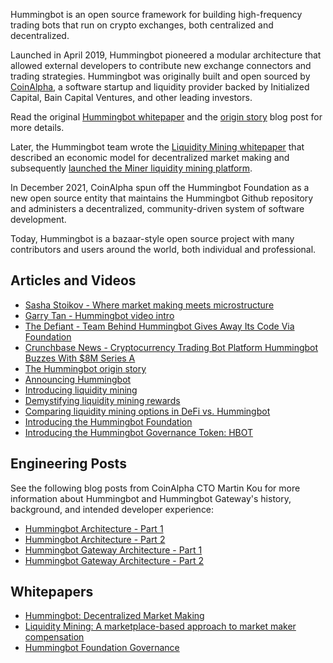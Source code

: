 Hummingbot is an open source framework for building high-frequency trading bots that run on crypto exchanges, both centralized and decentralized.

Launched in April 2019, Hummingbot pioneered a modular architecture that allowed external developers to contribute new exchange connectors and trading strategies. Hummingbot was originally built and open sourced by [CoinAlpha](https://coinalpha.com), a software startup and liquidity provider backed by Initialized Capital, Bain Capital Ventures, and other leading investors.

Read the original [Hummingbot whitepaper](/hummingbot.pdf) and the [origin story](/blog/2019/03/08/the-hummingbot-origin-story-why-build-an-open-source-market-making-bot/) blog post for more details.

Later, the Hummingbot team wrote the [Liquidity Mining whitepaper](/liquidity-mining.pdf) that described an economic model for decentralized market making and subsequently [launched the Miner liquidity mining platform](/blog/2020/03/03/liquidity-mining-launch/).

In December 2021, CoinAlpha spun off the Hummingbot Foundation as a new open source entity that maintains the Hummingbot Github repository and administers a decentralized, community-driven system of software development.

Today, Hummingbot is a bazaar-style open source project with many contributors and users around the world, both individual and professional.

## Articles and Videos

* [Sasha Stoikov - Where market making meets microstructure](https://youtu.be/S7eig5VXFpY?t=2439)
* [Garry Tan - Hummingbot video intro](https://www.youtube.com/watch?v=S2sSf2EBeOM)
* [The Defiant - Team Behind Hummingbot Gives Away Its Code Via Foundation](https://thedefiant.io/coin-alpha-hummingbot-foundation/)
* [Crunchbase News - Cryptocurrency Trading Bot Platform Hummingbot Buzzes With $8M Series A](https://news.crunchbase.com/fintech-ecommerce/cryptocurrency-trading-bot-platform-hummingbot-buzzes-with-8m-series-a/)
* [The Hummingbot origin story](/blog/2019/03/08/the-hummingbot-origin-story-why-build-an-open-source-market-making-bot/)
* [Announcing Hummingbot](/blog/2019/04/04/hummingbot-is-live/)
* [Introducing liquidity mining](/blog/2019/11/01/introducing-liquidity-mining-a-marketplace-based-approach-to-market-making/)
* [Demystifying liquidity mining rewards](/blog/2019/12/03/demystifying-liquidity-mining-rewards/)
* [Comparing liquidity mining options in DeFi vs. Hummingbot](/blog/2020/08/03/comparing-liquidity-mining-options-in-defi-vs-hummingbot/)
* [Introducing the Hummingbot Foundation](https://blog.hummingbot.org/hummingbot-foundation/)
* [Introducing the Hummingbot Governance Token: HBOT](https://blog.hummingbot.org/introducing-hbot/)

## Engineering Posts

See the following blog posts from CoinAlpha CTO Martin Kou for more information about Hummingbot and Hummingbot Gateway's history, background, and intended developer experience:

* [Hummingbot Architecture - Part 1](/blog/2021/03/05/hummingbot-architecture-part-1/)
* [Hummingbot Architecture - Part 2](/blog/2021/05/03/hummingbot-architecture-part-2/)
* [Hummingbot Gateway Architecture - Part 1](https://blog.hummingbot.org/gateway-v2-code-architecture/)
* [Hummingbot Gateway Architecture - Part 2](https://blog.hummingbot.org/gateway-architecture-part-2/)

## Whitepapers

* [Hummingbot: Decentralized Market Making](/hummingbot.pdf)
* [Liquidity Mining: A marketplace-based approach to market maker compensation](/liquidity-mining.pdf)
* [Hummingbot Foundation Governance](/governance/)
